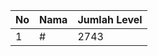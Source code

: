 | No | Nama            | Jumlah Level |
|----|-----------------|--------------|
| 1  | #    |    2743        |
